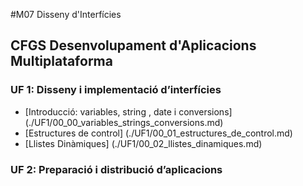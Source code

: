 
#M07 Disseny d'Interfícies
## CFGS Desenvolupament d'Aplicacions Multiplataforma

### UF 1: Disseny i implementació d’interfícies
*  [Introducció: variables, string , date i conversions] (./UF1/00_00_variables_strings_conversions.md)
*  [Estructures de control] (./UF1/00_01_estructures_de_control.md)
*  [Llistes Dinàmiques] (./UF1/00_02_llistes_dinamiques.md)


### UF 2: Preparació i distribució d’aplicacions


